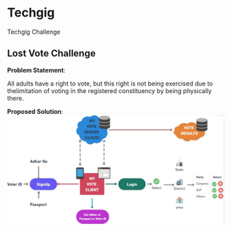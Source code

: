# Techgig
Techgig Challenge

## Lost Vote Challenge

**Problem Statement**:

All adults have a right to vote, but this right is not being exercised due to thelimitation of voting in the registered constituency by being physically there.

**Proposed Solution**:
![](/docs/images/Solution.png)
